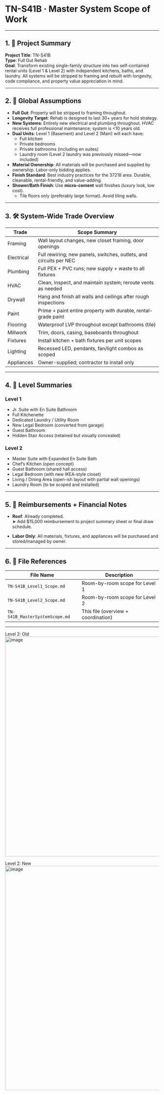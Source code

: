 # TN-S41B · Master System Scope of Work

---

## 1. 🧭 Project Summary

**Project Title**: TN-S41B  
**Type**: Full Gut Rehab  
**Goal**: Transform existing single-family structure into two self-contained rental units (Level 1 & Level 2) with independent kitchens, baths, and laundry. All systems will be stripped to framing and rebuilt with longevity, code compliance, and property value appreciation in mind.

---

## 2. 📌 Global Assumptions

- **Full Gut**: Property will be stripped to framing throughout.
- **Longevity Target**: Rehab is designed to last 30+ years for hold strategy.
- **New Systems**: Entirely new electrical and plumbing throughout. HVAC receives full professional maintenance; system is <10 years old.
- **Dual Units**: Level 1 (Basement) and Level 2 (Main) will each have:
  - Full kitchen
  - Private bedrooms
  - Private bathrooms (including en suites)
  - Laundry room (Level 2 laundry was previously missed—now included)
- **Material Ownership**: All materials will be purchased and supplied by ownership. Labor-only bidding applies.
- **Finish Standard**: Best industry practices for the 37218 area. Durable, cleanable, rental-friendly, and value-adding.
- **Shower/Bath Finish**: Use **micro-cement** wall finishes (luxury look, low cost).  
  - Tile floors only (preferably large format). Avoid tiling walls.

---

## 3. 🛠 System-Wide Trade Overview

| Trade       | Scope Summary                                                             |
|-------------|---------------------------------------------------------------------------|
| Framing     | Wall layout changes, new closet framing, door openings                    |
| Electrical  | Full rewiring; new panels, switches, outlets, and circuits per NEC        |
| Plumbing    | Full PEX + PVC runs; new supply + waste to all fixtures                   |
| HVAC        | Clean, inspect, and maintain system; reroute vents as needed              |
| Drywall     | Hang and finish all walls and ceilings after rough inspections            |
| Paint       | Prime + paint entire property with durable, rental-grade paint            |
| Flooring    | Waterproof LVP throughout except bathrooms (tile)                         |
| Millwork    | Trim, doors, casing, baseboards throughout                                |
| Fixtures    | Install kitchen + bath fixtures per unit scopes                           |
| Lighting    | Recessed LED, pendants, fan/light combos as scoped                        |
| Appliances  | Owner-supplied; contractor to install only                                |

---

## 4. 📐 Level Summaries

### Level 1
- Jr. Suite with En Suite Bathroom
- Full Kitchenette
- Dedicated Laundry / Utility Room
- New Legal Bedroom (converted from garage)
- Guest Bathroom
- Hidden Stair Access (retained but visually concealed)

### Level 2
- Master Suite with Expanded En Suite Bath
- Chef’s Kitchen (open concept)
- Guest Bathroom (shared hall access)
- Legal Bedroom (with new IKEA-style closet)
- Living / Dining Area (open-ish layout with partial wall openings)
- Laundry Room (to be scoped and installed)

---

## 5. 💸 Reimbursements + Financial Notes

- **Roof**: Already completed.  
  ➤ Add $15,000 reimbursement to project summary sheet or final draw schedule.

- **Labor Only**: All materials, fixtures, and appliances will be purchased and stored/managed by owner.

---

## 6. 📁 File References

| File Name                     | Description                          |
|------------------------------|--------------------------------------|
| `TN-S41B_Level1_Scope.md`     | Room-by-room scope for Level 1       |
| `TN-S41B_Level2_Scope.md`     | Room-by-room scope for Level 2       |
| `TN-S41B_MasterSystemScope.md`| This file (overview + coordination)  |

---
Level 2: Old
<img width="1444" height="721" alt="image" src="https://github.com/user-attachments/assets/0b8498fd-f723-41bc-909b-b0904193e98b" />

Level 2: New
<img width="1798" height="735" alt="image" src="https://github.com/user-attachments/assets/61976894-d6ac-4ff3-90bf-d66a40e30564" />

